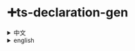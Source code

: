 # ➕ts-declaration-gen

<details>
<summary>中文</summary>

## 📺背景
写ts的时候，总是知道了一个数据结构，但要一行行地写类型，很麻烦，因此做了一个小工具解决此问题

## 🔧使用
```javascript
declarationGen({ a: 1 })
/*
{
  a: number;
}
*/

declarationGen({
  "a": 1,
  "b": "1",
  "c": {
    "d": 1,
    "e": [
      "1",
      {
        "g": 1,
        "r": "asd",
        "gg": true
      },
      1
    ]
  }
})
/*
{
  a: number;
  b: string;
  c: {
    d: number;
    e: number | {
      g: number;
      r: string;
      gg: boolean;
    } | string [];
  };
}
*/
```

</details>

<details>
<summary>english</summary>


## 📺background
when writing typescript,we have allready known a json.however,we must write the declaration line and line,that's so difficult.so,there is a little tool to fix it.

## 🔧usage
```javascript
declarationGen({ a: 1 })
/*
{
  a: number;
}
*/

declarationGen({
  "a": 1,
  "b": "1",
  "c": {
    "d": 1,
    "e": [
      "1",
      {
        "g": 1,
        "r": "asd",
        "gg": true
      },
      1
    ]
  }
})
/*
{
  a: number;
  b: string;
  c: {
    d: number;
    e: number | {
      g: number;
      r: string;
      gg: boolean;
    } | string [];
  };
}
*/
```

</details>
